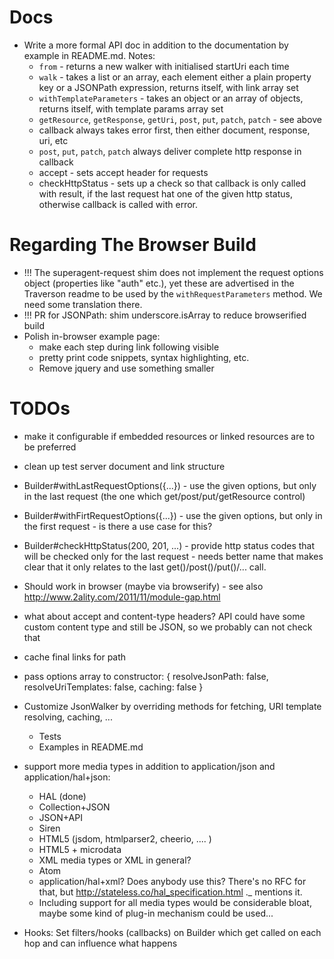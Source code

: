 Docs
====

* Write a more formal API doc in addition to the documentation by example in README.md. Notes:
    * `from` - returns a new walker with initialised startUri each time
    * `walk` - takes a list or an array, each element either a plain property key or a JSONPath expression, returns itself, with link array set
    * `withTemplateParameters` - takes an object or an array of objects, returns itself, with template params array set
    * `getResource`, `getResponse`, `getUri`, `post`, `put`, `patch`, `patch` - see above
    * callback always takes error first, then either document, response, uri, etc
    * `post`, `put`, `patch`, `patch` always deliver complete http response in callback
    * accept - sets accept header for requests
    * checkHttpStatus - sets up a check so that callback is only called with result, if the last request hat one of the given http status, otherwise callback is called with error.

Regarding The Browser Build
===========================

* !!! The superagent-request shim does not implement the request options object (properties like "auth" etc.), yet these are advertised in the Traverson readme to be used by the `withRequestParameters` method. We need some translation there.
* !!! PR for JSONPath: shim underscore.isArray to reduce browserified build
* Polish in-browser example page:
    * make each step during link following visible
    * pretty print code snippets, syntax highlighting, etc.
    * Remove jquery and use something smaller

TODOs
=====

* make it configurable if embedded resources or linked resources are to be preferred
* clean up test server document and link structure
* Builder#withLastRequestOptions({...}) - use the given options, but only in the last request (the one which get/post/put/getResource control)
* Builder#withFirtRequestOptions({...}) - use the given options, but only in the first request - is there a use case for this?
* Builder#checkHttpStatus(200, 201, ...) - provide http status codes that will be checked only for the last request - needs better name that makes clear that it only relates to the last get()/post()/put()/... call.
* Should work in browser (maybe via browserify) - see also http://www.2ality.com/2011/11/module-gap.html
* what about accept and content-type headers? API could have some custom
  content type and still be JSON, so we probably can not check that
* cache final links for path
* pass options array to constructor:
    {
      resolveJsonPath: false,
      resolveUriTemplates: false,
      caching: false
    }

* Customize JsonWalker by overriding methods for fetching, URI template
  resolving, caching, ...
    * Tests
    * Examples in README.md
* support more media types in addition to application/json and application/hal+json:
    * HAL (done)
    * Collection+JSON
    * JSON+API
    * Siren
    * HTML5 (jsdom, htmlparser2, cheerio, .... )
    * HTML5 + microdata
    * XML media types or XML in general?
    * Atom
    * application/hal+xml? Does anybody use this? There's no RFC for that, but http://stateless.co/hal_specification.html ._ mentions it.
    * Including support for all media types would be considerable bloat, maybe some kind of plug-in mechanism could be used...
* Hooks: Set filters/hooks (callbacks) on Builder which get called on each hop and can influence what happens


